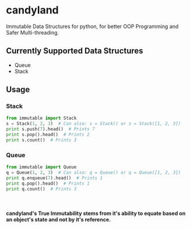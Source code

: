# candyland
Immutable Data Structures for python, for better OOP Programming and Safer Multi-threading.

## Currently Supported Data Structures
  - Queue
  - Stack

## Usage
### Stack
```python
from immutable import Stack
s = Stack(1, 2, 3)  # Can also: s = Stack() or s = Stack([1, 2, 3])
print s.push(7).head()  # Prints 7
print s.pop().head()  # Prints 2
print s.count()  # Prints 3
```

### Queue
```python
from immutable import Queue
q = Queue(1, 2, 3)  # Can also: q = Queue() or q = Queue([1, 2, 3])
print q.enqueue(7).head()  # Prints 1
print q.pop().head()  # Prints 1
print q.count()  # Prints 3
```

&nbsp;
&nbsp;
&nbsp;
&nbsp;
&nbsp;
####  candyland's True Immutability stems from it's ability to equate based on an object's state and not by it's reference.
